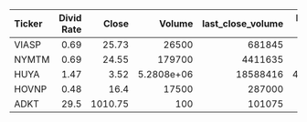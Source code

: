 | Ticker   |   Divid Rate |   Close |          Volume |   last_close_volume |   Divid % | 5_Days_pos   | above_SMA_50   |
|:---------|-------------:|--------:|----------------:|--------------------:|----------:|:-------------|:---------------|
| VIASP    |         0.69 |   25.73 |  26500          |              681845 |      2.7  | True         | True           |
| NYMTM    |         0.69 |   24.55 | 179700          |             4411635 |      2.82 | False        | True           |
| HUYA     |         1.47 |    3.52 |      5.2808e+06 |            18588416 |     41.76 | False        | False          |
| HOVNP    |         0.48 |   16.4  |  17500          |              287000 |      2.91 | True         | True           |
| ADKT     |        29.5  | 1010.75 |    100          |              101075 |      2.92 | False        | False          |